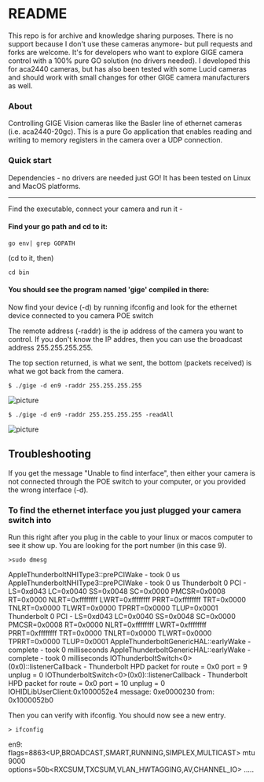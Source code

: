 # README #

This repo is for archive and knowledge sharing purposes. There is no support because I don't use these cameras anymore- but pull requests and forks are welcome. It's for developers who want to explore GIGE camera control with a 100% pure GO solution (no drivers needed). I developed this for aca2440 cameras, but has also been tested with some Lucid cameras and should work with small changes for other GIGE camera manufacturers as well.


### About ###

Controlling GIGE Vision cameras like the Basler line of ethernet cameras (i.e. aca2440-20gc).
This is a pure Go application that enables reading and writing to memory registers 
in the camera over a UDP connection.

### Quick start ###

Dependencies - no drivers are needed just GO!
It has been tested on Linux and MacOS platforms.

------------------------------------------------------------

Find the executable, connect your camera and run it - 

#### Find your go path and cd to it:
```
go env| grep GOPATH
```
(cd to it, then)

```
cd bin
```

#### You should see the program named 'gige' compiled in there:

Now find your device (-d) by running ifconfig and look for the ethernet device 
connected to you camera POE switch

The remote address (-raddr) is the ip address of the camera you want to control.
If you don't know the IP addres, then you can use the broadcast address 255.255.255.255.

The top section returned, is what we sent, the bottom (packets received) is what we 
got back from the camera.


```$ ./gige -d en9 -raddr 255.255.255.255```

![picture](img/gige-camera-search.png)


```$ ./gige -d en9 -raddr 255.255.255.255 -readAll```

![picture](img/gige-camera-readall.png)

## Troubleshooting ##

If you get the message "Unable to find interface", then either your camera is not
connected through the POE switch to your computer, or you provided the wrong interface (-d).

### To find the ethernet interface you just plugged your camera switch into ###

Run this right after you plug in the cable to your linux or macos computer to see it show up.
You are looking for the port number (in this case 9).

```>sudo dmesg```

AppleThunderboltNHIType3::prePCIWake - took 0 us
AppleThunderboltNHIType3::prePCIWake - took 0 us
Thunderbolt 0 PCI - LS=0xd043 LC=0x0040 SS=0x0048 SC=0x0000 PMCSR=0x0008 RT=0x0000 NLRT=0xffffffff LWRT=0xffffffff PRRT=0xffffffff TRT=0x0000 TNLRT=0x0000 TLWRT=0x0000 TPRRT=0x0000 TLUP=0x0001
Thunderbolt 0 PCI - LS=0xd043 LC=0x0040 SS=0x0048 SC=0x0000 PMCSR=0x0008 RT=0x0000 NLRT=0xffffffff LWRT=0xffffffff PRRT=0xffffffff TRT=0x0000 TNLRT=0x0000 TLWRT=0x0000 TPRRT=0x0000 TLUP=0x0001
AppleThunderboltGenericHAL::earlyWake - complete - took 0 milliseconds
AppleThunderboltGenericHAL::earlyWake - complete - took 0 milliseconds
IOThunderboltSwitch<0>(0x0)::listenerCallback - Thunderbolt HPD packet for route = 0x0 port = 9 unplug = 0
IOThunderboltSwitch<0>(0x0)::listenerCallback - Thunderbolt HPD packet for route = 0x0 port = 10 unplug = 0
IOHIDLibUserClient:0x1000052e4 message: 0xe0000230 from: 0x1000052b0

Then you can verify with ifconfig. You should now see a new entry.

```> ifconfig```

en9: flags=8863<UP,BROADCAST,SMART,RUNNING,SIMPLEX,MULTICAST> mtu 9000
	options=50b<RXCSUM,TXCSUM,VLAN_HWTAGGING,AV,CHANNEL_IO>
	.....


